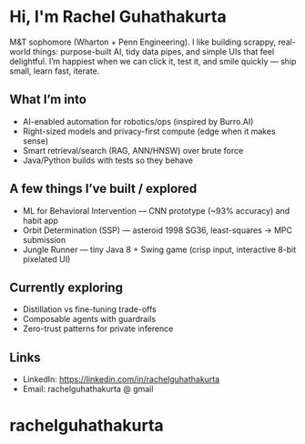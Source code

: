 # Hi, I'm Rachel Guhathakurta

M&T sophomore (Wharton + Penn Engineering). I like building scrappy, real-world things: purpose-built AI, tidy data pipes, and simple UIs that feel delightful. I’m happiest when we can click it, test it, and smile quickly — ship small, learn fast, iterate.

## What I’m into
- AI-enabled automation for robotics/ops (inspired by Burro.AI)
- Right-sized models and privacy-first compute (edge when it makes sense)
- Smart retrieval/search (RAG, ANN/HNSW) over brute force
- Java/Python builds with tests so they behave

## A few things I’ve built / explored

- ML for Behavioral Intervention — CNN prototype (~93% accuracy) and habit app
- Orbit Determination (SSP) — asteroid 1998 SG36, least-squares → MPC submission
- Jungle Runner — tiny Java 8 + Swing game (crisp input, interactive 8-bit pixelated UI)

## Currently exploring
- Distillation vs fine-tuning trade-offs
- Composable agents with guardrails
- Zero-trust patterns for private inference

## Links
- LinkedIn: https://linkedin.com/in/rachelguhathakurta
- Email:   rachelguhathakurta @ gmail 
# rachelguhathakurta
